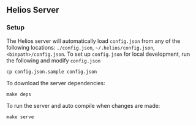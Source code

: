 ## Helios Server

### Setup

The Helios server will automatically load `config.json` from any of the following locations: `./config.json`, `~/.helios/config.json`, `<binpath>/config.json`.
To set up `config.json` for local development, run the following and modify `config.json`

`cp config.json.sample config.json`

To download the server dependencies:

`make deps`

To run the server and auto compile when changes are made:

`make serve`
